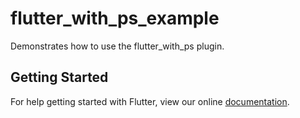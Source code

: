 # flutter_with_ps_example

Demonstrates how to use the flutter_with_ps plugin.

## Getting Started

For help getting started with Flutter, view our online
[documentation](http://flutter.io/).
